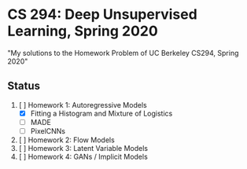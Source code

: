 # CS 294: Deep Unsupervised Learning, Spring 2020 

"My solutions to the Homework Problem of UC Berkeley CS294, Spring 2020"<br>

## Status
1. [ ] Homework 1: Autoregressive Models
    * [x] Fitting a Histogram and Mixture of Logistics
    * [ ] MADE
    * [ ] PixelCNNs
2. [ ] Homework 2: Flow Models
3. [ ] Homework 3: Latent Variable Models
4. [ ] Homework 4: GANs / Implicit Models


